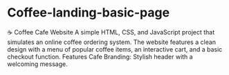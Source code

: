 # Coffee-landing-basic-page
☕ Coffee Cafe Website A simple HTML, CSS, and JavaScript project that simulates an online coffee ordering system. The website features a clean design with a menu of popular coffee items, an interactive cart, and a basic checkout function. Features Cafe Branding: Stylish header with a welcoming message. 
